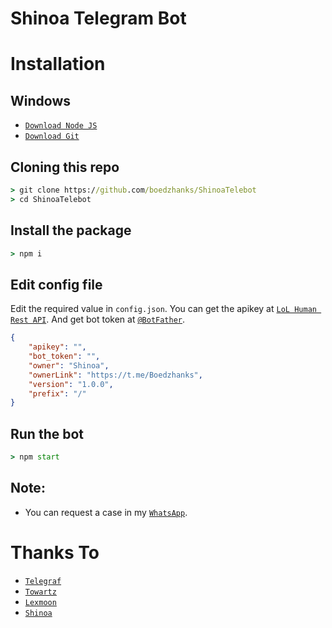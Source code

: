 # Shinoa Telegram Bot

# Installation

## Windows
* [`Download Node JS`](https://nodejs.org/en/download/)
* [`Download Git`](https://git-scm.com/download/win)


## Cloning this repo
```cmd
> git clone https://github.com/boedzhanks/ShinoaTelebot
> cd ShinoaTelebot
```

## Install the package
```cmd
> npm i
```

## Edit config file
Edit the required value in `config.json`. You can get the apikey at [`LoL Human Rest API`](http://api.lolhuman.xyz/). And get bot token at [`@BotFather`](http://t.me/BotFather).
```json
{
    "apikey": "",
    "bot_token": "",
    "owner": "Shinoa",
    "ownerLink": "https://t.me/Boedzhanks",
    "version": "1.0.0",
    "prefix": "/"
}
```

## Run the bot
```cmd
> npm start
```

## Note:
* You can request a case in my [`WhatsApp`](http://wa.me/6283807175250).

# Thanks To
* [`Telegraf`](https://github.com/telegraf/telegraf)
* [`Towartz`](https://github.com/Towartz)
* [`Lexmoon`](https://github.com/LexmoonVCT)
* [`Shinoa`](https://github.com/shinoahiiraginime)
